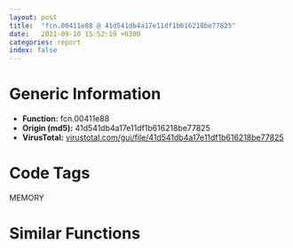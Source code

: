 ```yaml
---
layout: post
title:  "fcn.00411e88 @ 41d541db4a17e11df1b616218be77825"
date:   2021-09-10 15:52:19 +0300
categories: report
index: false
---
```


# Generic Information
- **Function:** fcn.00411e88
- **Origin (md5):** 41d541db4a17e11df1b616218be77825
- **VirusTotal:** [virustotal.com/gui/file/41d541db4a17e11df1b616218be77825][virustotal_ref]

# Code Tags
<span class="tag" id="MEMORY">MEMORY</span>


# Similar Functions
<script type="text/javascript" src="https://www.gstatic.com/charts/loader.js"></script>
<script type="text/javascript">

    google.charts.load('current', {'packages':['corechart']});
    google.charts.setOnLoadCallback(drawChart);

    function drawChart() {
    var data = new google.visualization.DataTable();
        data.addColumn('number', 'X');
        data.addColumn('number', 'Y');
        data.addColumn({type: 'string', role: 'tooltip', 'p': {'html': true}});
        data.addColumn({'type': 'string', 'role': 'style'});
        
        data.addRows([
    [-223.0945281982422, 132.4962615966797, '<b><a href="/report/fcn.00411e88@41d541db4a17e11df1b616218be77825">fcn.00411e88</a><br>@41d541db4a17e11df1b616218be77825</b><br><br>mov edi edi<br>push ebp<br>mov ebp esp<br>cmp dword[ebp+8] 0<br>je 0x411ec0<br>push dword[ebp+8]<br>push 0<br>push dword[0x42fcc0]<br>call dword[sym.imp.KERNEL32.dll_HeapFree]<br>test eax eax<br>jne 0x411ec0<br>push esi<br>call fcn.0040e48f<br>mov esi eax<br>call dword[sym.imp.KERNEL32.dll_GetLastError]<br>push eax<br>call fcn.0040e416<br>pop ecx<br>mov dword[esi] eax<br>pop esi<br>pop ebp<br>ret<br>', 'point { fill-color: #e0440e; }'],
[107.19186401367188, 122.64077758789062, '<b><a href="/report/fcn.00411e88@e9c6b3bcaa2edc455cb26f1e0f4a513a">fcn.00411e88</a><br>@e9c6b3bcaa2edc455cb26f1e0f4a513a</b><br><br>mov edi edi<br>push ebp<br>mov ebp esp<br>cmp dword[ebp+8] 0<br>je 0x411ec0<br>push dword[ebp+8]<br>push 0<br>push dword[0x42fcc0]<br>call dword[sym.imp.KERNEL32.dll_HeapFree]<br>test eax eax<br>jne 0x411ec0<br>push esi<br>call fcn.0040e48f<br>mov esi eax<br>call dword[sym.imp.KERNEL32.dll_GetLastError]<br>push eax<br>call fcn.0040e416<br>pop ecx<br>mov dword[esi] eax<br>pop esi<br>pop ebp<br>ret<br>', 'null'],
[211.96463012695312, 254.55718994140625, '<b><a href="/report/fcn.00411e88@1bf3bcaca0e582026c935549bb7d8a33">fcn.00411e88</a><br>@1bf3bcaca0e582026c935549bb7d8a33</b><br><br>mov edi edi<br>push ebp<br>mov ebp esp<br>cmp dword[ebp+8] 0<br>je 0x411ec0<br>push dword[ebp+8]<br>push 0<br>push dword[0x42fcc0]<br>call dword[sym.imp.KERNEL32.dll_HeapFree]<br>test eax eax<br>jne 0x411ec0<br>push esi<br>call fcn.0040e48f<br>mov esi eax<br>call dword[sym.imp.KERNEL32.dll_GetLastError]<br>push eax<br>call fcn.0040e416<br>pop ecx<br>mov dword[esi] eax<br>pop esi<br>pop ebp<br>ret<br>', 'null'],
[448.2508544921875, 158.9861297607422, '<b><a href="/report/fcn.0047177e@6f3954a480bef11309decb3759df55ad">fcn.0047177e</a><br>@6f3954a480bef11309decb3759df55ad</b><br><br>mov edi edi<br>push ebp<br>mov ebp esp<br>cmp dword[ebp+8] 0<br>je 0x4717b6<br>push dword[ebp+8]<br>push 0<br>push dword[0x49f1d0]<br>call dword[sym.imp.KERNEL32.dll_HeapFree]<br>test eax eax<br>jne 0x4717b6<br>push esi<br>call fcn.0046bb7c<br>mov esi eax<br>call dword[sym.imp.KERNEL32.dll_GetLastError]<br>push eax<br>call fcn.0046bb03<br>pop ecx<br>mov dword[esi] eax<br>pop esi<br>pop ebp<br>ret<br>', 'null'],
[250.46981811523438, -72.8936996459961, '<b><a href="/report/fcn.0048e3af@4fe6510221c33bf023f6abed461fc13f">fcn.0048e3af</a><br>@4fe6510221c33bf023f6abed461fc13f</b><br><br>mov edi edi<br>push ebp<br>mov ebp esp<br>cmp dword[ebp+8] 0<br>je 0x48e3e7<br>push dword[ebp+8]<br>push 0<br>push dword[0x4c4870]<br>call dword[sym.imp.KERNEL32.dll_HeapFree]<br>test eax eax<br>jne 0x48e3e7<br>push esi<br>call fcn.00490ec2<br>mov esi eax<br>call dword[sym.imp.KERNEL32.dll_GetLastError]<br>push eax<br>call fcn.00490e80<br>pop ecx<br>mov dword[esi] eax<br>pop esi<br>pop ebp<br>ret<br>', 'null'],
[-221.2602996826172, 464.7196350097656, '<b><a href="/report/fcn.005b2eab@b38ce64a273c3fc98fc78af14b8bdcc0">fcn.005b2eab</a><br>@b38ce64a273c3fc98fc78af14b8bdcc0</b><br><br>mov edi edi<br>push ebp<br>mov ebp esp<br>cmp dword[ebp+8] 0<br>je 0x5b2ee3<br>push dword[ebp+8]<br>push 0<br>push dword[0x45af0e8]<br>call dword[sym.imp.KERNEL32.dll_HeapFree]<br>test eax eax<br>jne 0x5b2ee3<br>push esi<br>call fcn.005b2007<br>mov esi eax<br>call dword[sym.imp.KERNEL32.dll_GetLastError]<br>push eax<br>call fcn.005b1fc5<br>pop ecx<br>mov dword[esi] eax<br>pop esi<br>pop ebp<br>ret<br>', 'null'],
[2960.393798828125, 164.6340789794922, '<b><a href="/report/fcn.004261de@c0371bf2f84d37acabd30e547b4cc5fa">fcn.004261de</a><br>@c0371bf2f84d37acabd30e547b4cc5fa</b><br><br>mov edi edi<br>push ebp<br>mov ebp esp<br>cmp dword[ebp+8] 0<br>je 0x426216<br>push dword[ebp+8]<br>push 0<br>push dword[0x449cf0]<br>call dword[sym.imp.KERNEL32.dll_HeapFree]<br>test eax eax<br>jne 0x426216<br>push esi<br>call fcn.00421fe2<br>mov esi eax<br>call dword[sym.imp.KERNEL32.dll_GetLastError]<br>push eax<br>call fcn.00421f69<br>pop ecx<br>mov dword[esi] eax<br>pop esi<br>pop ebp<br>ret<br>', 'null'],
[174.68341064453125, -380.606689453125, '<b><a href="/report/fcn.004139cc@20a93604f17ee6f3c2aa7b1f7a497fcf">fcn.004139cc</a><br>@20a93604f17ee6f3c2aa7b1f7a497fcf</b><br><br>mov edi edi<br>push ebp<br>mov ebp esp<br>cmp dword[ebp+8] 0<br>je 0x413a04<br>push dword[ebp+8]<br>push 0<br>push dword[0x484540]<br>call dword[sym.imp.KERNEL32.dll_HeapFree]<br>test eax eax<br>jne 0x413a04<br>push esi<br>call fcn.004157e7<br>mov esi eax<br>call dword[sym.imp.KERNEL32.dll_GetLastError]<br>push eax<br>call fcn.004157a5<br>pop ecx<br>mov dword[esi] eax<br>pop esi<br>pop ebp<br>ret<br>', 'null'],
[-139.3648681640625, 298.091796875, '<b><a href="/report/fcn.00412cdc@3aa98225e51cbcae2d334c8b6b4ed9fd">fcn.00412cdc</a><br>@3aa98225e51cbcae2d334c8b6b4ed9fd</b><br><br>mov edi edi<br>push ebp<br>mov ebp esp<br>cmp dword[ebp+8] 0<br>je 0x412d14<br>push dword[ebp+8]<br>push 0<br>push dword[0x477520]<br>call dword[sym.imp.KERNEL32.dll_HeapFree]<br>test eax eax<br>jne 0x412d14<br>push esi<br>call fcn.00414af7<br>mov esi eax<br>call dword[sym.imp.KERNEL32.dll_GetLastError]<br>push eax<br>call fcn.00414ab5<br>pop ecx<br>mov dword[esi] eax<br>pop esi<br>pop ebp<br>ret<br>', 'null'],
[440.2372741699219, -49.70713806152344, '<b><a href="/report/fcn.0043e751@418e0921f3a9bd4f5bc0dcc59623b5a1">fcn.0043e751</a><br>@418e0921f3a9bd4f5bc0dcc59623b5a1</b><br><br>mov edi edi<br>push ebp<br>mov ebp esp<br>cmp dword[ebp+8] 0<br>je 0x43e789<br>push dword[ebp+8]<br>push 0<br>push dword[0x4b2a44]<br>call dword[sym.imp.KERNEL32.dll_HeapFree]<br>test eax eax<br>jne 0x43e789<br>push esi<br>call fcn.004409c0<br>mov esi eax<br>call dword[sym.imp.KERNEL32.dll_GetLastError]<br>push eax<br>call fcn.0044097e<br>pop ecx<br>mov dword[esi] eax<br>pop esi<br>pop ebp<br>ret<br>', 'null'],
[-201.71804809570312, -219.7947235107422, '<b><a href="/report/fcn.0043de85@8d996434378dbdbb47e86342be5446c7">fcn.0043de85</a><br>@8d996434378dbdbb47e86342be5446c7</b><br><br>mov edi edi<br>push ebp<br>mov ebp esp<br>cmp dword[ebp+8] 0<br>je 0x43debd<br>push dword[ebp+8]<br>push 0<br>push dword[0x4f62d8]<br>call dword[sym.imp.KERNEL32.dll_HeapFree]<br>test eax eax<br>jne 0x43debd<br>push esi<br>call fcn.00438702<br>mov esi eax<br>call dword[sym.imp.KERNEL32.dll_GetLastError]<br>push eax<br>call fcn.00438689<br>pop ecx<br>mov dword[esi] eax<br>pop esi<br>pop ebp<br>ret<br>', 'null'],
[-393.8466796875, -65.2372055053711, '<b><a href="/report/fcn.00412cdc@b8b9cf6862b0d68d10750002e5baaf97">fcn.00412cdc</a><br>@b8b9cf6862b0d68d10750002e5baaf97</b><br><br>mov edi edi<br>push ebp<br>mov ebp esp<br>cmp dword[ebp+8] 0<br>je 0x412d14<br>push dword[ebp+8]<br>push 0<br>push dword[0x477520]<br>call dword[sym.imp.KERNEL32.dll_HeapFree]<br>test eax eax<br>jne 0x412d14<br>push esi<br>call fcn.00414af7<br>mov esi eax<br>call dword[sym.imp.KERNEL32.dll_GetLastError]<br>push eax<br>call fcn.00414ab5<br>pop ecx<br>mov dword[esi] eax<br>pop esi<br>pop ebp<br>ret<br>', 'null'],
[-66.59429168701172, 8.036892890930176, '<b><a href="/report/fcn.0040d3e5@0b073c89b077a27e3496540be7574e33">fcn.0040d3e5</a><br>@0b073c89b077a27e3496540be7574e33</b><br><br>mov edi edi<br>push ebp<br>mov ebp esp<br>cmp dword[ebp+8] 0<br>je 0x40d41d<br>push dword[ebp+8]<br>push 0<br>push dword[0x427064]<br>call dword[sym.imp.KERNEL32.dll_HeapFree]<br>test eax eax<br>jne 0x40d41d<br>push esi<br>call fcn.0040ceda<br>mov esi eax<br>call dword[sym.imp.KERNEL32.dll_GetLastError]<br>push eax<br>call fcn.0040ce61<br>pop ecx<br>mov dword[esi] eax<br>pop esi<br>pop ebp<br>ret<br>', 'null'],
[339.8543395996094, -239.37384033203125, '<b><a href="/report/fcn.004f17b4@e2ba7f10eb234338a49853c34d7d9c56">fcn.004f17b4</a><br>@e2ba7f10eb234338a49853c34d7d9c56</b><br><br>mov edi edi<br>push ebp<br>mov ebp esp<br>cmp dword[ebp+8] 0<br>je 0x4f17ec<br>push dword[ebp+8]<br>push 0<br>push dword[0x5643b8]<br>call dword[sym.imp.KERNEL32.dll_HeapFree]<br>test eax eax<br>jne 0x4f17ec<br>push esi<br>call fcn.004f4023<br>mov esi eax<br>call dword[sym.imp.KERNEL32.dll_GetLastError]<br>push eax<br>call fcn.004f3fe1<br>pop ecx<br>mov dword[esi] eax<br>pop esi<br>pop ebp<br>ret<br>', 'null'],
[128.33966064453125, -204.27041625976562, '<b><a href="/report/fcn.00411e88@b9e7701b101639a92238161f00b7471e">fcn.00411e88</a><br>@b9e7701b101639a92238161f00b7471e</b><br><br>mov edi edi<br>push ebp<br>mov ebp esp<br>cmp dword[ebp+8] 0<br>je 0x411ec0<br>push dword[ebp+8]<br>push 0<br>push dword[0x42fcc0]<br>call dword[sym.imp.KERNEL32.dll_HeapFree]<br>test eax eax<br>jne 0x411ec0<br>push esi<br>call fcn.0040e48f<br>mov esi eax<br>call dword[sym.imp.KERNEL32.dll_GetLastError]<br>push eax<br>call fcn.0040e416<br>pop ecx<br>mov dword[esi] eax<br>pop esi<br>pop ebp<br>ret<br>', 'null'],
[-337.9171447753906, 297.9276123046875, '<b><a href="/report/fcn.004261ce@368dd66411b8b6ce2bcd15b0e14af5c0">fcn.004261ce</a><br>@368dd66411b8b6ce2bcd15b0e14af5c0</b><br><br>mov edi edi<br>push ebp<br>mov ebp esp<br>cmp dword[ebp+8] 0<br>je 0x426206<br>push dword[ebp+8]<br>push 0<br>push dword[0x4d7cf0]<br>call dword[sym.imp.KERNEL32.dll_HeapFree]<br>test eax eax<br>jne 0x426206<br>push esi<br>call fcn.00421fd2<br>mov esi eax<br>call dword[sym.imp.KERNEL32.dll_GetLastError]<br>push eax<br>call fcn.00421f59<br>pop ecx<br>mov dword[esi] eax<br>pop esi<br>pop ebp<br>ret<br>', 'null'],
[45.09561538696289, 302.4067077636719, '<b><a href="/report/fcn.00411e88@9060907d555cecab3519fcbc82318d7e">fcn.00411e88</a><br>@9060907d555cecab3519fcbc82318d7e</b><br><br>mov edi edi<br>push ebp<br>mov ebp esp<br>cmp dword[ebp+8] 0<br>je 0x411ec0<br>push dword[ebp+8]<br>push 0<br>push dword[0x42fcc0]<br>call dword[sym.imp.KERNEL32.dll_HeapFree]<br>test eax eax<br>jne 0x411ec0<br>push esi<br>call fcn.0040e48f<br>mov esi eax<br>call dword[sym.imp.KERNEL32.dll_GetLastError]<br>push eax<br>call fcn.0040e416<br>pop ecx<br>mov dword[esi] eax<br>pop esi<br>pop ebp<br>ret<br>', 'null'],
[363.9136962890625, 349.8586120605469, '<b><a href="/report/fcn.0042205e@d32515577b2cd57bf3dd6c5e3c37e219">fcn.0042205e</a><br>@d32515577b2cd57bf3dd6c5e3c37e219</b><br><br>mov edi edi<br>push ebp<br>mov ebp esp<br>cmp dword[ebp+8] 0<br>je 0x422096<br>push dword[ebp+8]<br>push 0<br>push dword[0x4deed8]<br>call dword[sym.imp.KERNEL32.dll_HeapFree]<br>test eax eax<br>jne 0x422096<br>push esi<br>call fcn.004226c0<br>mov esi eax<br>call dword[sym.imp.KERNEL32.dll_GetLastError]<br>push eax<br>call fcn.00422647<br>pop ecx<br>mov dword[esi] eax<br>pop esi<br>pop ebp<br>ret<br>', 'null'],
[-38.23469543457031, -156.5892791748047, '<b><a href="/report/fcn.004171ac@d59f9c4f445b9f980173dec064f55091">fcn.004171ac</a><br>@d59f9c4f445b9f980173dec064f55091</b><br><br>mov edi edi<br>push ebp<br>mov ebp esp<br>cmp dword[ebp+8] 0<br>je 0x4171e4<br>push dword[ebp+8]<br>push 0<br>push dword[0x437728]<br>call dword[sym.imp.KERNEL32.dll_HeapFree]<br>test eax eax<br>jne 0x4171e4<br>push esi<br>call fcn.0041425f<br>mov esi eax<br>call dword[sym.imp.KERNEL32.dll_GetLastError]<br>push eax<br>call fcn.004141e6<br>pop ecx<br>mov dword[esi] eax<br>pop esi<br>pop ebp<br>ret<br>', 'null'],
[-32.824275970458984, -347.4985046386719, '<b><a href="/report/fcn.00412cdc@9571c7458fae91969aaed3955e433f49">fcn.00412cdc</a><br>@9571c7458fae91969aaed3955e433f49</b><br><br>mov edi edi<br>push ebp<br>mov ebp esp<br>cmp dword[ebp+8] 0<br>je 0x412d14<br>push dword[ebp+8]<br>push 0<br>push dword[0x477520]<br>call dword[sym.imp.KERNEL32.dll_HeapFree]<br>test eax eax<br>jne 0x412d14<br>push esi<br>call fcn.00414af7<br>mov esi eax<br>call dword[sym.imp.KERNEL32.dll_GetLastError]<br>push eax<br>call fcn.00414ab5<br>pop ecx<br>mov dword[esi] eax<br>pop esi<br>pop ebp<br>ret<br>', 'null'],
[-20.347707748413086, 477.908447265625, '<b><a href="/report/fcn.00403bdb@70e9569a63e2c5481707e2ba7c663021">fcn.00403bdb</a><br>@70e9569a63e2c5481707e2ba7c663021</b><br><br>mov edi edi<br>push ebp<br>mov ebp esp<br>cmp dword[ebp+8] 0<br>je 0x403c13<br>push dword[ebp+8]<br>push 0<br>push dword[0x5381e8]<br>call dword[sym.imp.KERNEL32.dll_HeapFree]<br>test eax eax<br>jne 0x403c13<br>push esi<br>call fcn.00404609<br>mov esi eax<br>call dword[sym.imp.KERNEL32.dll_GetLastError]<br>push eax<br>call fcn.00404590<br>pop ecx<br>mov dword[esi] eax<br>pop esi<br>pop ebp<br>ret<br>', 'null'],
[-49.02156066894531, 160.67698669433594, '<b><a href="/report/fcn.00405816@48311276b3cd8adebcd777f7aad326b2">fcn.00405816</a><br>@48311276b3cd8adebcd777f7aad326b2</b><br><br>mov edi edi<br>push ebp<br>mov ebp esp<br>cmp dword[ebp+8] 0<br>je 0x40584e<br>push dword[ebp+8]<br>push 0<br>push dword[0x4a21f0]<br>call dword[sym.imp.KERNEL32.dll_HeapFree]<br>test eax eax<br>jne 0x40584e<br>push esi<br>call fcn.00405ff8<br>mov esi eax<br>call dword[sym.imp.KERNEL32.dll_GetLastError]<br>push eax<br>call fcn.00405f7f<br>pop ecx<br>mov dword[esi] eax<br>pop esi<br>pop ebp<br>ret<br>', 'null'],
[176.9236602783203, 453.185791015625, '<b><a href="/report/fcn.0047177e@83f49824bfe7c3c24f4b74a2ba6ab65b">fcn.0047177e</a><br>@83f49824bfe7c3c24f4b74a2ba6ab65b</b><br><br>mov edi edi<br>push ebp<br>mov ebp esp<br>cmp dword[ebp+8] 0<br>je 0x4717b6<br>push dword[ebp+8]<br>push 0<br>push dword[0x49f1d0]<br>call dword[sym.imp.KERNEL32.dll_HeapFree]<br>test eax eax<br>jne 0x4717b6<br>push esi<br>call fcn.0046bb7c<br>mov esi eax<br>call dword[sym.imp.KERNEL32.dll_GetLastError]<br>push eax<br>call fcn.0046bb03<br>pop ecx<br>mov dword[esi] eax<br>pop esi<br>pop ebp<br>ret<br>', 'null'],
[-1109.083740234375, -378.6491394042969, '<b><a href="/report/fcn.00567d0f@9c2b894b84f59672d8be2e984066f76f">fcn.00567d0f</a><br>@9c2b894b84f59672d8be2e984066f76f</b><br><br>mov edi edi<br>push ebp<br>mov ebp esp<br>cmp dword[ebp+8] 0<br>je 0x567d47<br>push dword[ebp+8]<br>push 0<br>push dword[0x5e3e3c]<br>call dword[sym.imp.KERNEL32.dll_HeapFree]<br>test eax eax<br>jne 0x567d47<br>push esi<br>call fcn.00558e0a<br>mov esi eax<br>call dword[sym.imp.KERNEL32.dll_GetLastError]<br>push eax<br>call fcn.00558d91<br>pop ecx<br>mov dword[esi] eax<br>pop esi<br>pop ebp<br>ret<br>', 'null'],
[276.9071044921875, 92.17274475097656, '<b><a href="/report/fcn.00412448@ce89505d1998cb8719c6ac390eeeb98e">fcn.00412448</a><br>@ce89505d1998cb8719c6ac390eeeb98e</b><br><br>mov edi edi<br>push ebp<br>mov ebp esp<br>cmp dword[ebp+8] 0<br>je 0x412480<br>push dword[ebp+8]<br>push 0<br>push dword[0x430cc0]<br>call dword[sym.imp.KERNEL32.dll_HeapFree]<br>test eax eax<br>jne 0x412480<br>push esi<br>call fcn.0040ea4f<br>mov esi eax<br>call dword[sym.imp.KERNEL32.dll_GetLastError]<br>push eax<br>call fcn.0040e9d6<br>pop ecx<br>mov dword[esi] eax<br>pop esi<br>pop ebp<br>ret<br>', 'null'],
[-219.49411010742188, -39.958335876464844, '<b><a href="/report/fcn.00412cdc@44a756939733df3681808b122b91651f">fcn.00412cdc</a><br>@44a756939733df3681808b122b91651f</b><br><br>mov edi edi<br>push ebp<br>mov ebp esp<br>cmp dword[ebp+8] 0<br>je 0x412d14<br>push dword[ebp+8]<br>push 0<br>push dword[0x477520]<br>call dword[sym.imp.KERNEL32.dll_HeapFree]<br>test eax eax<br>jne 0x412d14<br>push esi<br>call fcn.00414af7<br>mov esi eax<br>call dword[sym.imp.KERNEL32.dll_GetLastError]<br>push eax<br>call fcn.00414ab5<br>pop ecx<br>mov dword[esi] eax<br>pop esi<br>pop ebp<br>ret<br>', 'null'],
[89.864013671875, -32.72346115112305, '<b><a href="/report/fcn.00412cdc@3d7f25d788af3e7f7707a736ac852465">fcn.00412cdc</a><br>@3d7f25d788af3e7f7707a736ac852465</b><br><br>mov edi edi<br>push ebp<br>mov ebp esp<br>cmp dword[ebp+8] 0<br>je 0x412d14<br>push dword[ebp+8]<br>push 0<br>push dword[0x477520]<br>call dword[sym.imp.KERNEL32.dll_HeapFree]<br>test eax eax<br>jne 0x412d14<br>push esi<br>call fcn.00414af7<br>mov esi eax<br>call dword[sym.imp.KERNEL32.dll_GetLastError]<br>push eax<br>call fcn.00414ab5<br>pop ecx<br>mov dword[esi] eax<br>pop esi<br>pop ebp<br>ret<br>', 'null'],
[-417.0301818847656, 124.33119201660156, '<b><a href="/report/fcn.0043de85@c2f40b3bc10e39d3d975422ee4d09bab">fcn.0043de85</a><br>@c2f40b3bc10e39d3d975422ee4d09bab</b><br><br>mov edi edi<br>push ebp<br>mov ebp esp<br>cmp dword[ebp+8] 0<br>je 0x43debd<br>push dword[ebp+8]<br>push 0<br>push dword[0x4f62d8]<br>call dword[sym.imp.KERNEL32.dll_HeapFree]<br>test eax eax<br>jne 0x43debd<br>push esi<br>call fcn.00438702<br>mov esi eax<br>call dword[sym.imp.KERNEL32.dll_GetLastError]<br>push eax<br>call fcn.00438689<br>pop ecx<br>mov dword[esi] eax<br>pop esi<br>pop ebp<br>ret<br>', 'null'],
[-365.6958923339844, -439.8398132324219, '<b><a href="/report/fcn.004099c8@f9b80f61ad003ebdee20dab4a0087d2a">fcn.004099c8</a><br>@f9b80f61ad003ebdee20dab4a0087d2a</b><br><br>push ebp<br>mov ebp esp<br>cmp dword[ebp+8] 0<br>je 0x4099fe<br>push dword[ebp+8]<br>push 0<br>push dword[0xbbe794]<br>call dword[sym.imp.KERNEL32.dll_HeapFree]<br>test eax eax<br>jne 0x4099fe<br>push esi<br>call fcn.0040a777<br>mov esi eax<br>call dword[sym.imp.KERNEL32.dll_GetLastError]<br>push eax<br>call fcn.0040a78a<br>pop ecx<br>mov dword[esi] eax<br>pop esi<br>pop ebp<br>ret<br>', 'null'],
[-476.9510192871094, -468.9117126464844, '<b><a href="/report/fcn.00422f95@d96761eb00d2d97e2b6f5ffffed0b46a">fcn.00422f95</a><br>@d96761eb00d2d97e2b6f5ffffed0b46a</b><br><br>push ebp<br>mov ebp esp<br>cmp dword[ebp+8] 0<br>je 0x422fcb<br>push dword[ebp+8]<br>push 0<br>push dword[0x4c4204]<br>call dword[sym.imp.KERNEL32.dll_HeapFree]<br>test eax eax<br>jne 0x422fcb<br>push esi<br>call fcn.00428d68<br>mov esi eax<br>call dword[sym.imp.KERNEL32.dll_GetLastError]<br>push eax<br>call fcn.00428d7b<br>pop ecx<br>mov dword[esi] eax<br>pop esi<br>pop ebp<br>ret<br>', 'null'],
[-450.9844665527344, -357.2974853515625, '<b><a href="/report/fcn.0040e6f8@e69fcfbd512770c44a9d6b90a42edeb0">fcn.0040e6f8</a><br>@e69fcfbd512770c44a9d6b90a42edeb0</b><br><br>push ebp<br>mov ebp esp<br>cmp dword[ebp+8] 0<br>je 0x40e72e<br>push dword[ebp+8]<br>push 0<br>push dword[0xb94b3c]<br>call dword[sym.imp.KERNEL32.dll_HeapFree]<br>test eax eax<br>jne 0x40e72e<br>push esi<br>call fcn.0040f4a7<br>mov esi eax<br>call dword[sym.imp.KERNEL32.dll_GetLastError]<br>push eax<br>call fcn.0040f4ba<br>pop ecx<br>mov dword[esi] eax<br>pop esi<br>pop ebp<br>ret<br>', 'null'],

        ]);

    var options = {
        title: 'Similarity Plot',
        legend: 'none',
        colors: ['#dedbd9', '#e6693e', '#ec8f6e', '#f3b49f', '#f6c7b6'],
        tooltip: {isHtml: true, trigger: 'both'},
        explorer: {
        actions: ["dragToZoom", "rightClickToReset"],
        },
        chartArea: {
        width: '80%',
        height: '80%'
        },
        width: '100%',
        height: '100%'
    };

    var chart = new google.visualization.ScatterChart(document.getElementById('chart_div'));

    chart.draw(data, options);
    }
    
</script>

<div id="chart_div" style="width: 100%px; height: 100%;"></div>

# Disassembled Code
{% highlight nasm %}

mov edi edi
push ebp
mov ebp esp
cmp dword[ebp+8] 0
je 0x411ec0
push dword[ebp+8]
push 0
push dword[0x42fcc0]
call dword[sym.imp.KERNEL32.dll_HeapFree]
test eax eax
jne 0x411ec0
push esi
call fcn.0040e48f
mov esi eax
call dword[sym.imp.KERNEL32.dll_GetLastError]
push eax
call fcn.0040e416
pop ecx
mov dword[esi] eax
pop esi
pop ebp
ret

{% endhighlight %}

[virustotal_ref]: https://www.virustotal.com/gui/file/41d541db4a17e11df1b616218be77825